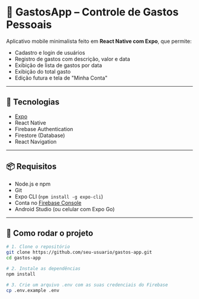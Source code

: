 # 📱 GastosApp – Controle de Gastos Pessoais

Aplicativo mobile minimalista feito em **React Native com Expo**, que permite:

- Cadastro e login de usuários
- Registro de gastos com descrição, valor e data
- Exibição de lista de gastos por data
- Exibição do total gasto
- Edição futura e tela de "Minha Conta"

---

## 🚀 Tecnologias

- [Expo](https://expo.dev/)
- React Native
- Firebase Authentication
- Firestore (Database)
- React Navigation

---

## 📦 Requisitos

- Node.js e npm
- Git
- Expo CLI (`npm install -g expo-cli`)
- Conta no [Firebase Console](https://console.firebase.google.com)
- Android Studio (ou celular com Expo Go)

---

## 🧪 Como rodar o projeto

```bash
# 1. Clone o repositório
git clone https://github.com/seu-usuario/gastos-app.git
cd gastos-app

# 2. Instale as dependências
npm install

# 3. Crie um arquivo .env com as suas credenciais do Firebase
cp .env.example .env
